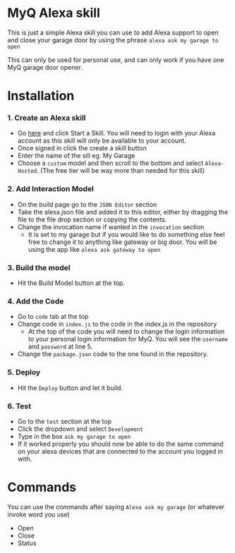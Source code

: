 # MyQ Alexa skill

This is just a simple Alexa skill you can use to add Alexa support to open and close your garage door by using the phrase `alexa ask my garage to open`

This can only be used for personal use, and can only work if you have one MyQ garage door opener. 

# Installation
### 1. Create an Alexa skill
* Go [here](https://developer.amazon.com/alexa-skills-kit) and click Start a Skill. You will need to login with your Alexa account as this skill will only be available to your account.
* Once signed in click the create a skill button
* Enter the name of the sill eg. My Garage
* Choose a `custom` model and then scroll to the bottom and select `Alexa-Hosted`. (The free tier will be way more than needed for this skill)

### 2. Add Interaction Model
* On the build page go to the `JSON Editor` section 
* Take the alexa.json file and added it to this editor, either by dragging the file to the file drop section or copying the contents.
* Change the invocation name if wanted in the `invocation` section
  * It is set to my garage but if you would like to do something else feel free to change it to anything like gateway or big door. You will be using the app like `alexa ask gateway to open`

### 3. Build the model
* Hit the Build Model button at the top.

### 4. Add the Code
* Go to `code` tab at the top
* Change code in `index.js` to the code in the index.js in the repository
  * At the top of the code you will need to change the login information to your personal login information for MyQ. You will see the `username` and `password` at line 5.
* Change the `package.json` code to the one found in the repository.

### 5. Deploy
* Hit the `Deploy` button and let it build.

### 6. Test
* Go to the `test` section at the top
* Click the dropdown and select `Development`
* Type in the box `ask my garage to open`
* If it worked properly you should now be able to do the same command on your alexa devices that are connected to the account you logged in with.

# Commands
You can use the commands after saying `Alexa ask my garage` (or whatever invoke word you use)
* Open
* Close
* Status

